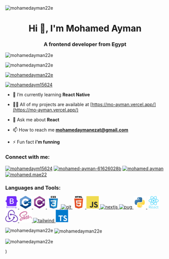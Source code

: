 <img src="https://miro.medium.com/v2/resize:fit:1358/1*-ntL3Dsvc-dJ5cLGRtSuEw.gif" alt="mohamedayman22e" />

<h1 align="center">Hi 👋, I'm Mohamed Ayman</h1>
<h3 align="center">A frontend developer from Egypt</h3>
<img src="https://encrypted-tbn0.gstatic.com/images?q=tbn:ANd9GcT0dI1XwKwI5q47zlU_V414htIxCOKS7e4obvScCjdIJQ&s" alt="mohamedayman22e" />
<p align="left"> <img src="https://cdn.dribbble.com/users/1187278/screenshots/16762086/media/10ba6161c70f3edd67f34e229b62b852.gif" alt="mohamedayman22e" /> </p>

<p align="left"> <a href="https://github.com/ryo-ma/github-profile-trophy"><img src="https://github-profile-trophy.vercel.app/?username=mohamedayman22e" alt="mohamedayman22e" /></a> </p>

<p align="left"> <a href="https://twitter.com/mohamedaym15624" target="blank"><img src="https://img.shields.io/twitter/follow/mohamedaym15624?logo=twitter&style=for-the-badge" alt="mohamedaym15624" /></a> </p>

- 🌱 I’m currently learning **React Native**

- 👨‍💻 All of my projects are available at [https://mo-ayman.vercel.app/](https://mo-ayman.vercel.app/)

- 💬 Ask me about **React**

- 📫 How to reach me **mohamedaymanezat@gmail.com**

- ⚡ Fun fact **i'm funning**

<h3 align="left">Connect with me:</h3>
<p align="left">
<a href="https://twitter.com/mohamedaym15624" target="blank"><img align="center" src="https://raw.githubusercontent.com/rahuldkjain/github-profile-readme-generator/master/src/images/icons/Social/twitter.svg" alt="mohamedaym15624" height="30" width="40" /></a>
<a href="https://linkedin.com/in/mohamed-ayman-61626028b" target="blank"><img align="center" src="https://raw.githubusercontent.com/rahuldkjain/github-profile-readme-generator/master/src/images/icons/Social/linked-in-alt.svg" alt="mohamed-ayman-61626028b" height="30" width="40" /></a>
<a href="https://fb.com/mohamed ayman" target="blank"><img align="center" src="https://raw.githubusercontent.com/rahuldkjain/github-profile-readme-generator/master/src/images/icons/Social/facebook.svg" alt="mohamed ayman" height="30" width="40" /></a>
<a href="https://instagram.com/mohamed.mae22" target="blank"><img align="center" src="https://raw.githubusercontent.com/rahuldkjain/github-profile-readme-generator/master/src/images/icons/Social/instagram.svg" alt="mohamed.mae22" height="30" width="40" /></a>
</p>

<h3 align="left">Languages and Tools:</h3>
<p align="left"> <a href="https://getbootstrap.com" target="_blank" rel="noreferrer"> <img src="https://raw.githubusercontent.com/devicons/devicon/master/icons/bootstrap/bootstrap-plain-wordmark.svg" alt="bootstrap" width="40" height="40"/> </a> <a href="https://www.w3schools.com/cpp/" target="_blank" rel="noreferrer"> <img src="https://raw.githubusercontent.com/devicons/devicon/master/icons/cplusplus/cplusplus-original.svg" alt="cplusplus" width="40" height="40"/> </a> <a href="https://www.w3schools.com/cs/" target="_blank" rel="noreferrer"> <img src="https://raw.githubusercontent.com/devicons/devicon/master/icons/csharp/csharp-original.svg" alt="csharp" width="40" height="40"/> </a> <a href="https://www.w3schools.com/css/" target="_blank" rel="noreferrer"> <img src="https://raw.githubusercontent.com/devicons/devicon/master/icons/css3/css3-original-wordmark.svg" alt="css3" width="40" height="40"/> </a> <a href="https://git-scm.com/" target="_blank" rel="noreferrer"> <img src="https://www.vectorlogo.zone/logos/git-scm/git-scm-icon.svg" alt="git" width="40" height="40"/> </a> <a href="https://www.w3.org/html/" target="_blank" rel="noreferrer"> <img src="https://raw.githubusercontent.com/devicons/devicon/master/icons/html5/html5-original-wordmark.svg" alt="html5" width="40" height="40"/> </a> <a href="https://developer.mozilla.org/en-US/docs/Web/JavaScript" target="_blank" rel="noreferrer"> <img src="https://raw.githubusercontent.com/devicons/devicon/master/icons/javascript/javascript-original.svg" alt="javascript" width="40" height="40"/> </a> <a href="https://nextjs.org/" target="_blank" rel="noreferrer"> <img src="https://cdn.worldvectorlogo.com/logos/nextjs-2.svg" alt="nextjs" width="40" height="40"/> </a> <a href="https://pugjs.org" target="_blank" rel="noreferrer"> <img src="https://cdn.worldvectorlogo.com/logos/pug.svg" alt="pug" width="40" height="40"/> </a> <a href="https://www.python.org" target="_blank" rel="noreferrer"> <img src="https://raw.githubusercontent.com/devicons/devicon/master/icons/python/python-original.svg" alt="python" width="40" height="40"/> </a> <a href="https://reactjs.org/" target="_blank" rel="noreferrer"> <img src="https://raw.githubusercontent.com/devicons/devicon/master/icons/react/react-original-wordmark.svg" alt="react" width="40" height="40"/> </a> <a href="https://redux.js.org" target="_blank" rel="noreferrer"> <img src="https://raw.githubusercontent.com/devicons/devicon/master/icons/redux/redux-original.svg" alt="redux" width="40" height="40"/> </a> <a href="https://sass-lang.com" target="_blank" rel="noreferrer"> <img src="https://raw.githubusercontent.com/devicons/devicon/master/icons/sass/sass-original.svg" alt="sass" width="40" height="40"/> </a> <a href="https://tailwindcss.com/" target="_blank" rel="noreferrer"> <img src="https://www.vectorlogo.zone/logos/tailwindcss/tailwindcss-icon.svg" alt="tailwind" width="40" height="40"/> </a> <a href="https://www.typescriptlang.org/" target="_blank" rel="noreferrer"> <img src="https://raw.githubusercontent.com/devicons/devicon/master/icons/typescript/typescript-original.svg" alt="typescript" width="40" height="40"/> </a> </p>

<p><img align="left" src="https://github-readme-stats.vercel.app/api/top-langs?username=mohamedayman22e&show_icons=true&locale=en&layout=compact" alt="mohamedayman22e" /></p>

<p>&nbsp;<img align="center" src="https://github-readme-stats.vercel.app/api?username=mohamedayman22e&show_icons=true&locale=en" alt="mohamedayman22e" /></p>

<p><img align="center" src="https://github-readme-streak-stats.herokuapp.com/?user=mohamedayman22e&" alt="mohamedayman22e" /></p>
)

